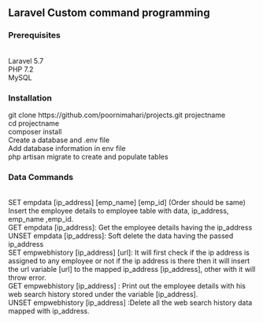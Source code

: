 <h2>Laravel Custom command programming</h2>
<h3>Prerequisites</h3>

<br>Laravel 5.7
<br>PHP 7.2
<br>MySQL
<h3>Installation</h3>
git clone https://github.com/poornimahari/projects.git projectname
<br>cd projectname
<br>composer install
<br>Create a database and .env file
<br>Add database information in env file
<br>php artisan migrate to create and populate tables
<h3>Data Commands</h3>
<br>SET empdata  [ip_address] [emp_name] [emp_id] (Order should be same)
<br>Insert the employee details to employee table  with data, ip_address, emp_name ,emp_id.
<br>GET empdata [ip_address]: Get the employee details having the ip_address
<br>UNSET empdata [ip_address]: Soft delete the data  having the passed ip_address
<br>SET empwebhistory [ip_address] [url]: It will first check if the ip address is assigned to any             employee or not if the ip address is there then it will insert the url  variable [url] to the mapped  ip_address [ip_address], other with it will throw error.
<br>GET empwebhistory [ip_address] : Print out the employee details with his web search history  stored under the variable [ip_address]. 
<br>UNSET empwebhistory [ip_address] :Delete all the web search history data mapped with ip_address.





